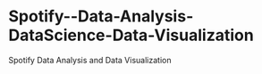 # Spotify--Data-Analysis-DataScience-Data-Visualization
Spotify Data Analysis and Data Visualization 
